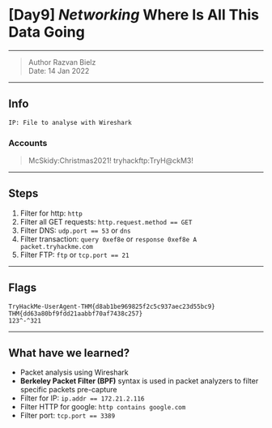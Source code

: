 # [Day9] *Networking* Where Is All This Data Going

-------------

> Author Razvan Bielz \
> Date: 14 Jan 2022

--------------

## Info

`IP: File to analyse with Wireshark`

### Accounts

> McSkidy:Christmas2021!
> tryhackftp:TryH@ckM3!

--------------

## Steps

1. Filter for http: `http`
2. Filter all GET requests: `http.request.method == GET`
3. Filter DNS: `udp.port == 53` or `dns`
4. Filter transaction: `query 0xef8e` or `response 0xef8e A packet.tryhackme.com`
5. Filter FTP: `ftp` or `tcp.port == 21`

--------------

## Flags

`TryHackMe-UserAgent-THM{d8ab1be969825f2c5c937aec23d55bc9}`  
`THM{dd63a80bf9fdd21aabbf70af7438c257}`  
`123^-^321`

--------------

## What have we learned?

- Packet analysis using Wireshark
- **Berkeley Packet Filter (BPF)** syntax is used in packet analyzers to filter specific packets pre-capture
- Filter for IP: `ip.addr == 172.21.2.116`
- Filter HTTP for google: `http contains google.com`
- Filter port: `tcp.port == 3389`